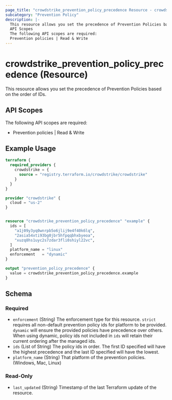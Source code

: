 ```yaml
---
page_title: "crowdstrike_prevention_policy_precedence Resource - crowdstrike"
subcategory: "Prevention Policy"
description: |-
  This resource allows you set the precedence of Prevention Policies based on the order of IDs.
  API Scopes
  The following API scopes are required:
  Prevention policies | Read & Write
---
```


# crowdstrike_prevention_policy_precedence (Resource)

This resource allows you set the precedence of Prevention Policies based on the order of IDs.

## API Scopes

The following API scopes are required:

- Prevention policies | Read & Write


## Example Usage

```terraform
terraform {
  required_providers {
    crowdstrike = {
      source = "registry.terraform.io/crowdstrike/crowdstrike"
    }
  }
}

provider "crowdstrike" {
  cloud = "us-2"
}


resource "crowdstrike_prevention_policy_precedence" "example" {
  ids = [
    "a1j09y3yq0wnrpb5o6jlij9e4f40k6lq",
    "2asia54xti93bg0jbr5hfpqqbhxbyeoa",
    "xuzq8hs1uyc2s7zdar3fli0shiyl22vc",
  ]
  platform_name = "linux"
  enforcement   = "dynamic"
}

output "prevention_policy_precedence" {
  value = crowdstrike_prevention_policy_precedence.example
}
```

<!-- schema generated by tfplugindocs -->
## Schema

### Required

- `enforcement` (String) The enforcement type for this resource. `strict` requires all non-default prevention policy ids for platform to be provided. `dynamic` will ensure the provided policies have precedence over others. When using dynamic, policy ids not included in `ids` will retain their current ordering after the managed ids.
- `ids` (List of String) The policy ids in order. The first ID specified will have the highest precedence and the last ID specified will have the lowest.
- `platform_name` (String) That platform of the prevention policies. (Windows, Mac, Linux)

### Read-Only

- `last_updated` (String) Timestamp of the last Terraform update of the resource.
